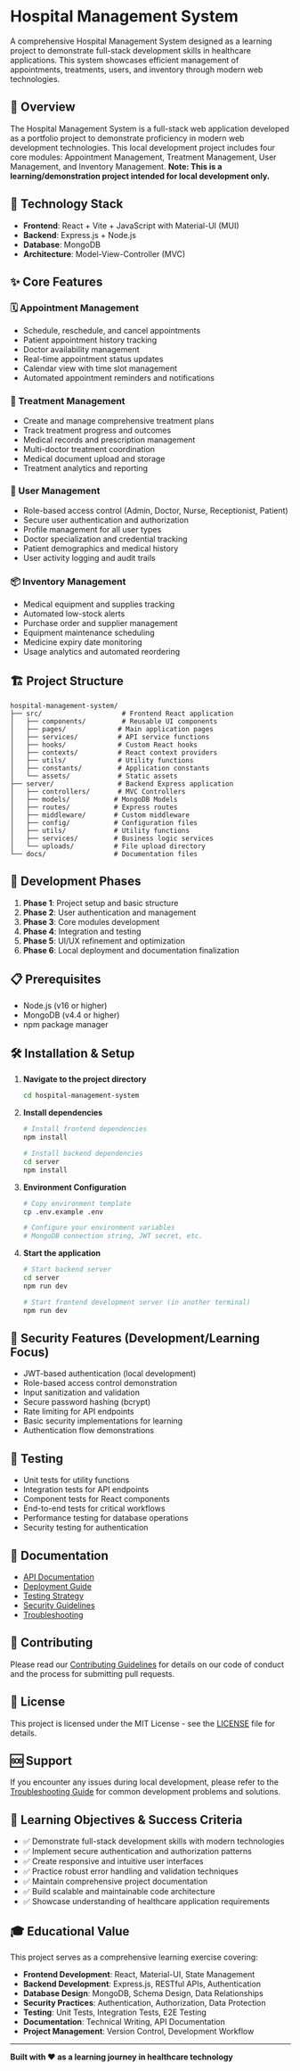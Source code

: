 # Hospital Management System

A comprehensive Hospital Management System designed as a learning project to demonstrate full-stack development skills in healthcare applications. This system showcases efficient management of appointments, treatments, users, and inventory through modern web technologies.

## 🏥 Overview

The Hospital Management System is a full-stack web application developed as a portfolio project to demonstrate proficiency in modern web development technologies. This local development project includes four core modules: Appointment Management, Treatment Management, User Management, and Inventory Management. **Note: This is a learning/demonstration project intended for local development only.**

## 🚀 Technology Stack

- **Frontend**: React + Vite + JavaScript with Material-UI (MUI)
- **Backend**: Express.js + Node.js
- **Database**: MongoDB
- **Architecture**: Model-View-Controller (MVC)

## ✨ Core Features

### 🗓️ Appointment Management
- Schedule, reschedule, and cancel appointments
- Patient appointment history tracking
- Doctor availability management
- Real-time appointment status updates
- Calendar view with time slot management
- Automated appointment reminders and notifications

### 🏥 Treatment Management
- Create and manage comprehensive treatment plans
- Track treatment progress and outcomes
- Medical records and prescription management
- Multi-doctor treatment coordination
- Medical document upload and storage
- Treatment analytics and reporting

### 👥 User Management
- Role-based access control (Admin, Doctor, Nurse, Receptionist, Patient)
- Secure user authentication and authorization
- Profile management for all user types
- Doctor specialization and credential tracking
- Patient demographics and medical history
- User activity logging and audit trails

### 📦 Inventory Management
- Medical equipment and supplies tracking
- Automated low-stock alerts
- Purchase order and supplier management
- Equipment maintenance scheduling
- Medicine expiry date monitoring
- Usage analytics and automated reordering

## 🏗️ Project Structure

```
hospital-management-system/
├── src/                    # Frontend React application
│   ├── components/         # Reusable UI components
│   ├── pages/             # Main application pages
│   ├── services/          # API service functions
│   ├── hooks/             # Custom React hooks
│   ├── contexts/          # React context providers
│   ├── utils/             # Utility functions
│   ├── constants/         # Application constants
│   └── assets/            # Static assets
├── server/                # Backend Express application
│   ├── controllers/       # MVC Controllers
│   ├── models/           # MongoDB Models
│   ├── routes/           # Express routes
│   ├── middleware/       # Custom middleware
│   ├── config/           # Configuration files
│   ├── utils/            # Utility functions
│   ├── services/         # Business logic services
│   └── uploads/          # File upload directory
└── docs/                 # Documentation files
```

## 🔧 Development Phases

1. **Phase 1**: Project setup and basic structure
2. **Phase 2**: User authentication and management
3. **Phase 3**: Core modules development
4. **Phase 4**: Integration and testing
5. **Phase 5**: UI/UX refinement and optimization
6. **Phase 6**: Local deployment and documentation finalization

## 📋 Prerequisites

- Node.js (v16 or higher)
- MongoDB (v4.4 or higher)
- npm package manager

## 🛠️ Installation & Setup

1. **Navigate to the project directory**
   ```bash
   cd hospital-management-system
   ```

2. **Install dependencies**
   ```bash
   # Install frontend dependencies
   npm install
   
   # Install backend dependencies
   cd server
   npm install
   ```

3. **Environment Configuration**
   ```bash
   # Copy environment template
   cp .env.example .env
   
   # Configure your environment variables
   # MongoDB connection string, JWT secret, etc.
   ```

4. **Start the application**
   ```bash
   # Start backend server
   cd server
   npm run dev
   
   # Start frontend development server (in another terminal)
   npm run dev
   ```

## 🔐 Security Features (Development/Learning Focus)

- JWT-based authentication (local development)
- Role-based access control demonstration
- Input sanitization and validation
- Secure password hashing (bcrypt)
- Rate limiting for API endpoints
- Basic security implementations for learning
- Authentication flow demonstrations

## 🧪 Testing

- Unit tests for utility functions
- Integration tests for API endpoints
- Component tests for React components
- End-to-end tests for critical workflows
- Performance testing for database operations
- Security testing for authentication

## 📖 Documentation

- [API Documentation](./docs/API_DOCUMENTATION.md)
- [Deployment Guide](./docs/DEPLOYMENT_GUIDE.md)
- [Testing Strategy](./docs/TESTING_STRATEGY.md)
- [Security Guidelines](./docs/SECURITY_GUIDELINES.md)
- [Troubleshooting](./docs/TROUBLESHOOTING.md)

## 🤝 Contributing

Please read our [Contributing Guidelines](./docs/CONTRIBUTING.md) for details on our code of conduct and the process for submitting pull requests.

## 📄 License

This project is licensed under the MIT License - see the [LICENSE](LICENSE) file for details.

## 🆘 Support

If you encounter any issues during local development, please refer to the [Troubleshooting Guide](./docs/TROUBLESHOOTING.md) for common development problems and solutions.

## 🎯 Learning Objectives & Success Criteria

- ✅ Demonstrate full-stack development skills with modern technologies
- ✅ Implement secure authentication and authorization patterns
- ✅ Create responsive and intuitive user interfaces
- ✅ Practice robust error handling and validation techniques
- ✅ Maintain comprehensive project documentation
- ✅ Build scalable and maintainable code architecture
- ✅ Showcase understanding of healthcare application requirements

## 🎓 Educational Value

This project serves as a comprehensive learning exercise covering:
- **Frontend Development**: React, Material-UI, State Management
- **Backend Development**: Express.js, RESTful APIs, Authentication
- **Database Design**: MongoDB, Schema Design, Data Relationships
- **Security Practices**: Authentication, Authorization, Data Protection
- **Testing**: Unit Tests, Integration Tests, E2E Testing
- **Documentation**: Technical Writing, API Documentation
- **Project Management**: Version Control, Development Workflow

---

**Built with ❤️ as a learning journey in healthcare technology**
